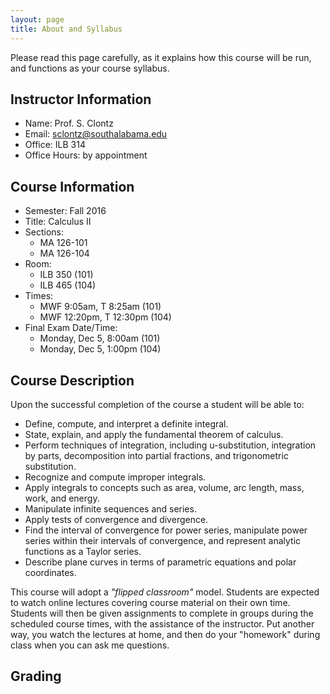 ```yaml
---
layout: page
title: About and Syllabus
---
```


Please read this page carefully, as it explains how this course will
be run, and functions as your course syllabus.

## Instructor Information

* Name: Prof. S. Clontz
* Email: <sclontz@southalabama.edu>
* Office: ILB 314
* Office Hours: by appointment

## Course Information

* Semester: Fall 2016
* Title: Calculus II
* Sections:
    * MA 126-101
    * MA 126-104
* Room:
    * ILB 350 (101)
    * ILB 465 (104)
* Times:
    * MWF 9:05am, T 8:25am (101)
    * MWF 12:20pm, T 12:30pm (104)
* Final Exam Date/Time:
    * Monday, Dec 5, 8:00am (101)
    * Monday, Dec 5, 1:00pm (104)

## Course Description

Upon the successful completion of the course a student will be able to:

* Define, compute, and interpret a definite integral.
* State, explain, and apply the fundamental theorem of calculus.
* Perform techniques of integration, including u-substitution, integration by
  parts, decomposition into partial fractions, and trigonometric substitution.
* Recognize and compute improper integrals.
* Apply integrals to concepts such as area, volume, arc length, mass, work,
  and energy.
* Manipulate infinite sequences and series.
* Apply tests of convergence and divergence.
* Find the interval of convergence for power series, manipulate power series
  within their intervals of convergence, and represent analytic functions as a
  Taylor series.
* Describe plane curves in terms of parametric equations and polar
  coordinates.

This course will adopt a *"flipped classroom"* model. Students are expected
to watch online lectures covering course material on their own time. Students
will then be given assignments to complete in groups during the scheduled
course times, with the assistance of the instructor. Put another way, you
watch the lectures at home, and then do your "homework" during class when you
can ask me questions.

## Grading
